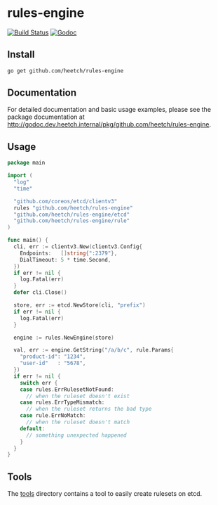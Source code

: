 # rules-engine

[![Build Status](https://drone.heetch.net/api/badges/heetch/rules-engine/status.svg)](https://drone.heetch.net/heetch/rules-engine)
[![Godoc](http://img.shields.io/badge/go-documentation-blue.svg?style=flat-square)](http://godoc.dev.heetch.internal/pkg/github.com/heetch/rules-engine/)

## Install

```sh
go get github.com/heetch/rules-engine
```

## Documentation

For detailed documentation and basic usage examples, please see the package
documentation at <http://godoc.dev.heetch.internal/pkg/github.com/heetch/rules-engine>.

## Usage

```go
package main

import (
  "log"
  "time"

  "github.com/coreos/etcd/clientv3"
  rules "github.com/heetch/rules-engine"
  "github.com/heetch/rules-engine/etcd"
  "github.com/heetch/rules-engine/rule"
)

func main() {
  cli, err := clientv3.New(clientv3.Config{
    Endpoints:   []string{":2379"},
    DialTimeout: 5 * time.Second,
  })
  if err != nil {
    log.Fatal(err)
  }
  defer cli.Close()

  store, err := etcd.NewStore(cli, "prefix")
  if err != nil {
    log.Fatal(err)
  }

  engine := rules.NewEngine(store)

  val, err := engine.GetString("/a/b/c", rule.Params{
    "product-id": "1234",
    "user-id"   : "5678",
  })
  if err != nil {
    switch err {
    case rules.ErrRulesetNotFound:
      // when the ruleset doesn't exist
    case rules.ErrTypeMismatch:
      // when the ruleset returns the bad type
    case rule.ErrNoMatch:
      // when the ruleset doesn't match
    default:
      // something unexpected happened
    }
  }
}
```

## Tools

The [tools](tools/etcd-ruleset-creator/README.md) directory contains a tool to easily create rulesets on etcd.
